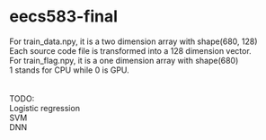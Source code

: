 # eecs583-final

For train_data.npy, it is a two dimension array with shape(680, 128) <br>
Each source code file is transformed into a 128 dimension vector.<br>
For train_flag.npy, it is a one dimension array with shape(680)<br>
1 stands for CPU while 0 is GPU.<br>
<br>
<br>
TODO:<br>
Logistic regression<br>
SVM<br>
DNN<br>
